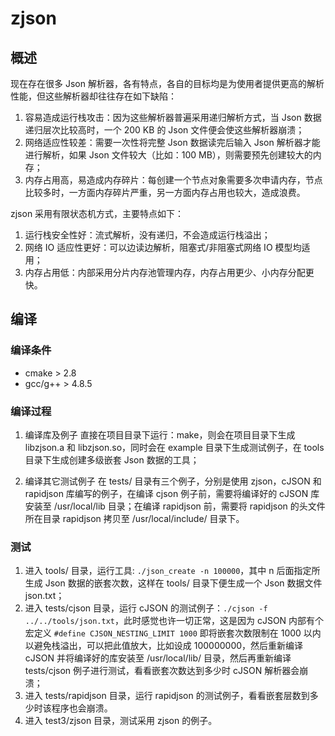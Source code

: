 # zjson
## 概述
现在存在很多 Json 解析器，各有特点，各自的目标均是为使用者提供更高的解析性能，但这些解析器却往往存在如下缺陷：    
1. 容易造成运行栈攻击：因为这些解析器普遍采用递归解析方式，当 Json 数据递归层次比较高时，一个 200 KB 的 Json 文件便会使这些解析器崩溃；    
2. 网络适应性较差：需要一次性将完整 Json 数据读完后输入 Json 解析器才能进行解析，如果 Json 文件较大（比如：100 MB），则需要预先创建较大的内存；    
3. 内存占用高，易造成内存碎片：每创建一个节点对象需要多次申请内存，节点比较多时，一方面内存碎片严重，另一方面内存占用也较大，造成浪费。    

zjson 采用有限状态机方式，主要特点如下：    
1. 运行栈安全性好：流式解析，没有递归，不会造成运行栈溢出；  
2. 网络 IO 适应性更好：可以边读边解析，阻塞式/非阻塞式网络 IO 模型均适用；    
3. 内存占用低：内部采用分片内存池管理内存，内存占用更少、小内存分配更快。    

## 编译
### 编译条件
  - cmake > 2.8
  - gcc/g++ > 4.8.5
### 编译过程
1. 编译库及例子
  直接在项目目录下运行：make，则会在项目目录下生成 libzjson.a 和 libzjson.so，同时会在 example 目录下生成测试例子，在 tools 目录下生成创建多级嵌套 Json 数据的工具；  

2. 编译其它测试例子
  在 tests/ 目录有三个例子，分别是使用 zjson，cJSON 和 rapidjson 库编写的例子，在编译 cjson 例子前，需要将编译好的 cJSON 库安装至 /usr/local/lib 目录；在编译 rapidjson 前，需要将 rapidjson 的头文件所在目录 rapidjson 拷贝至 /usr/local/include/ 目录下。

### 测试
1. 进入 tools/ 目录，运行工具: `./json_create -n 100000`，其中 n 后面指定所生成 Json 数据的嵌套次数，这样在 tools/ 目录下便生成一个 Json 数据文件 json.txt；  
2. 进入 tests/cjson 目录，运行 cJSON 的测试例子：`./cjson -f ../../tools/json.txt`，此时感觉也许一切正常，这是因为 cJSON 内部有个宏定义 `#define CJSON_NESTING_LIMIT 1000` 即将嵌套次数限制在 1000 以内以避免栈溢出，可以把此值放大，比如设成 100000000，然后重新编译 cJSON 并将编译好的库安装至 /usr/local/lib/ 目录，然后再重新编译 tests/cjson 例子进行测试，看看嵌套次数达到多少时 cJSON 解析器会崩溃；  
3. 进入 tests/rapidjson 目录，运行 rapidjson 的测试例子，看看嵌套层数到多少时该程序也会崩溃。
4. 进入 test3/zjson 目录，测试采用 zjson 的例子。
